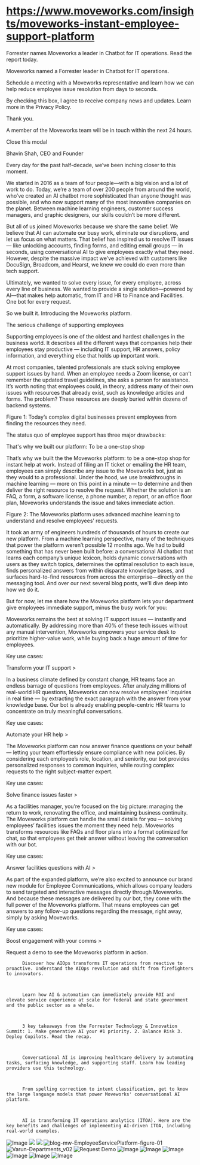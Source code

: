 # https://www.moveworks.com/insights/moveworks-instant-employee-support-platform

Forrester names Moveworks a leader in Chatbot for IT operations. Read the report today.

Moveworks named a Forrester leader in Chatbot for IT operations. 

Schedule a meeting with a Moveworks representative and learn how we can help reduce employee issue resolution from days to seconds.

By checking this box, I agree to receive company news and updates. Learn more in the Privacy Policy.

Thank you.

A member of the Moveworks team will be in touch within the next 24 hours.



  Close this modal
  



Bhavin Shah, CEO and Founder


Every day for the past half-decade, we’ve been inching closer to this moment.

We started in 2016 as a team of four people—with a big vision and a lot of work to do. Today, we’re a team of over 200 people from around the world, who’ve created an AI chatbot more sophisticated than anyone thought was possible, and who now support many of the most innovative companies on the planet. Between machine learning engineers, customer success managers, and graphic designers, our skills couldn’t be more different. 

But all of us joined Moveworks because we share the same belief. We believe that AI can automate our busy work, eliminate our disruptions, and let us focus on what matters. That belief has inspired us to resolve IT issues — like unlocking accounts, finding forms, and editing email groups — in seconds, using conversational AI to give employees exactly what they need. However, despite the massive impact we’ve achieved with customers like DocuSign, Broadcom, and Hearst, we knew we could do even more than tech support. 

Ultimately, we wanted to solve every issue, for every employee, across every line of business. We wanted to provide a single solution—powered by AI—that makes help automatic, from IT and HR to Finance and Facilities. One bot for every request.

So we built it. Introducing the Moveworks platform.

The serious challenge of supporting employees

Supporting employees is one of the oldest and hardest challenges in the business world. It describes all the different ways that companies help their employees stay productive — including IT support, HR answers, policy information, and everything else that holds up important work.

At most companies, talented professionals are stuck solving employee support issues by hand. When an employee needs a Zoom license, or can’t remember the updated travel guidelines, she asks a person for assistance. It’s worth noting that employees could, in theory, address many of their own issues with resources that already exist, such as knowledge articles and forms. The problem? These resources are deeply buried within dozens of backend systems.



Figure 1: Today’s complex digital businesses prevent employees from finding the resources they need.

The status quo of employee support has three major drawbacks:

That's why we built our platform: To be a one-stop shop

That’s why we built the the Moveworks platform: to be a one-stop shop for instant help at work. Instead of filing an IT ticket or emailing the HR team, employees can simply describe any issue to the Moveworks bot, just as they would to a professional. Under the hood, we use breakthroughs in machine learning — more on this point in a minute — to determine and then deliver the right resource to resolve the request. Whether the solution is an FAQ, a form, a software license, a phone number, a report, or an office floor plan, Moveworks understands the issue and takes immediate action.

Figure 2: The Moveworks platform uses advanced machine learning to understand and resolve employees’ requests.

It took an army of engineers hundreds of thousands of hours to create our new platform. From a machine learning perspective, many of the techniques that power the platform weren’t possible 12 months ago. We had to build something that has never been built before: a conversational AI chatbot that learns each company’s unique lexicon, holds dynamic conversations with users as they switch topics, determines the optimal resolution to each issue, finds personalized answers from within disparate knowledge bases, and surfaces hard-to-find resources from across the enterprise—directly on the messaging tool. And over our next several blog posts, we'll dive deep into how we do it.

But for now, let me share how the Moveworks platform lets your department give employees immediate support, minus the busy work for you:

Moveworks remains the best at solving IT support issues — instantly and automatically. By addressing more than 40% of these tech issues without any manual intervention, Moveworks empowers your service desk to prioritize higher-value work, while buying back a huge amount of time for employees.

Key use cases:

Transform your IT support >

In a business climate defined by constant change, HR teams face an endless barrage of questions from employees. After analyzing millions of real-world HR questions, Moveworks can now resolve employees’ inquiries in real time — by extracting the exact paragraph with the answer from your knowledge base. Our bot is already enabling people-centric HR teams to concentrate on truly meaningful conversations. 

Key use cases:

Automate your HR help >

The Moveworks platform can now answer finance questions on your behalf — letting your team effortlessly ensure compliance with new policies. By considering each employee’s role, location, and seniority, our bot provides personalized responses to common inquiries, while routing complex requests to the right subject-matter expert. 

Key use cases:

Solve finance issues faster >

As a facilities manager, you’re focused on the big picture: managing the return to work, renovating the office, and maintaining business continuity. The Moveworks platform can handle the small details for you — solving employees’ facilities issues the moment they need help. Moveworks transforms resources like FAQs and floor plans into a format optimized for chat, so that employees get their answer without leaving the conversation with our bot.

Key use cases:

Answer facilities questions with AI >

As part of the expanded platform, we’re also excited to announce our brand new module for Employee Communications, which allows company leaders to send targeted and interactive messages directly through Moveworks. And because these messages are delivered by our bot, they come with the full power of the Moveworks platform. That means employees can get answers to any follow-up questions regarding the message, right away, simply by asking Moveworks.

Key use cases:

Boost engagement with your comms >

Request a demo to see the Moveworks platform in action.


          Discover how AIOps transforms IT operations from reactive to proactive. Understand the AIOps revolution and shift from firefighters to innovators.
        


          Learn how AI & automation can immediately provide ROI and elevate service experience at scale for federal and state government and the public sector as a whole.
        


          3 key takeaways from the Forrester Technology & Innovation Summit: 1. Make generative AI your #1 priority. 2. Balance Risk 3. Deploy Copilots. Read the recap.
        


          Conversational AI is improving healthcare delivery by automating tasks, surfacing knowledge, and supporting staff. Learn how leading providers use this technology.
        


          From spelling correction to intent classification, get to know the large language models that power Moveworks' conversational AI platform.
        


          AI is transforming IT operations analytics (ITOA). Here are the key benefits and challenges of implementing AI-driven ITOA, including real-world examples.
        



![Image](https://www.moveworks.com/hubfs/img/site/qr-demo.png)
![](https://www.moveworks.com/hubfs/Blog_Feature_OneBotForEverything.jpg)
![](https://www.moveworks.com/hubfs/Blog_Feature_OneBotForEverything.jpg)
![blog-mw-EmployeeServicePlatform-figure-01](https://www.moveworks.com/hs-fs/hubfs/blog-mw-EmployeeServicePlatform-figure-01.png?noresize&width=760&name=blog-mw-EmployeeServicePlatform-figure-01.png)
![Varun-Departments_v02](https://www.moveworks.com/hs-fs/hubfs/Varun-Departments_v02.gif?width=900&name=Varun-Departments_v02.gif)
![Request Demo](https://no-cache.hubspot.com/cta/default/4204135/01fb8c68-5711-46f6-afd0-c984065bc3c4.png)
![Image](https://www.moveworks.com/hs-fs/hubfs/AIOps-featured-image.png?length=50&name=AIOps-featured-image.png)
![Image](https://www.moveworks.com/hs-fs/hubfs/Public-Sector-Convo-AI.png?length=50&name=Public-Sector-Convo-AI.png)
![Image](https://www.moveworks.com/hs-fs/hubfs/Forrester%20T%26I%20%281%29.png?length=50&name=Forrester%20T&I%20%281%29.png)
![Image](https://www.moveworks.com/hs-fs/hubfs/healthcare-test.png?length=50&name=healthcare-test.png)
![Image](https://www.moveworks.com/hs-fs/hubfs/Moveworks_LLM_Feature.png?length=50&name=Moveworks_LLM_Feature.png)
![Image](https://www.moveworks.com/hs-fs/hubfs/ITOA_feature.png?length=50&name=ITOA_feature.png)
